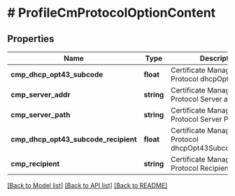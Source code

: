 # # ProfileCmProtocolOptionContent

## Properties

Name | Type | Description | Notes
------------ | ------------- | ------------- | -------------
**cmp_dhcp_opt43_subcode** | **float** | Certificate Management Protocol dhcpOpt43Subcode |
**cmp_server_addr** | **string** | Certificate Management Protocol Server addr | [optional]
**cmp_server_path** | **string** | Certificate Management Protocol Server Path | [optional]
**cmp_dhcp_opt43_subcode_recipient** | **float** | Certificate Management Protocol dhcpOpt43SubcodeRecipient | [optional]
**cmp_recipient** | **string** | Certificate Management Protocol Recipient | [optional]

[[Back to Model list]](../../README.md#models) [[Back to API list]](../../README.md#endpoints) [[Back to README]](../../README.md)
